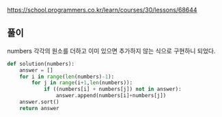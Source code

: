 https://school.programmers.co.kr/learn/courses/30/lessons/68644

풀이
-------------
numbers 각각의 원소를 더하고 이미 있으면 추가하지 않는 식으로 구현하니 되었다.

```python
def solution(numbers):
    answer = []
    for i in range(len(numbers)-1):
        for j in range(i+1,len(numbers)):
            if ((numbers[i] + numbers[j]) not in answer):
                answer.append(numbers[i]+numbers[j])
    answer.sort()
    return answer
```